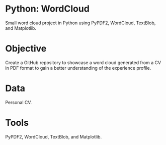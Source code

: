 # Python: WordCloud
Small word cloud project in Python using PyPDF2, WordCloud, TextBlob, and Matplotlib.

# Objective
Create a GitHub repository to showcase a word cloud generated from a CV in PDF format to gain a better understanding of the experience profile.

# Data
Personal CV. 

# Tools
PyPDF2, WordCloud, TextBlob, and Matplotlib.
